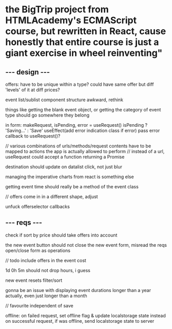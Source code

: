 # the BigTrip project from HTMLAcademy's ECMAScript course, but rewritten in React, cause honestly that entire course is just a giant exercise in wheel reinventing"

## --- design ---

offers: have to be unique within a type? could have same offer but diff 'levels' of it at diff prices?

event list/sublist component structure awkward, rethink

things like getting the blank event object, or getting the category of event type
should go somewhere they belong

in form:
makeRequest, isPending, error = useRequest()
isPending ? 'Saving...' : 'Save'
useEffect(add error indication class if error)
pass error callback to useRequest()?

// various combinations of urls/methods/request contents have to be mapped to actions the app is actually allowed to perform
// instead of a url, useRequest could accept a function returning a Promise

destination should update on datalist click, not just blur

managing the imperative charts from react is something else

getting event time should really be a method of the event class

// offers come in in a different shape, adjust

unfuck offerselector callbacks

## --- reqs ---

check if sort by price should take offers into account

the new event button should not close the new event form, misread the reqs
open/close form as operations

// todo include offers in the event cost

1d 0h 5m should not drop hours, i guess

new event resets filter/sort

gonna be an issue with displaying event durations longer than a year
actually, even just longer than a month

// favourite independent of save

offline:
on failed request, set offline flag & update localstorage state instead
on successful request, if was offline, send localstorage state to server
